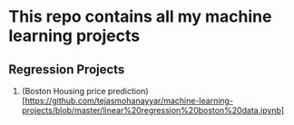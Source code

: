 # This repo contains all my machine learning projects

## Regression Projects

1. (Boston Housing price prediction)[https://github.com/tejasmohanayyar/machine-learning-projects/blob/master/linear%20regression%20boston%20data.ipynb]
